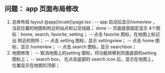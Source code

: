 ## 问题： app 页面布局修改

1. 总体布局 layout  @app\[locale]\page.tsx : 
    -- app 启动后显示homeview ，当前位置的地图和附近的站点和公交线路；  done
    -- 页面底部固定显示 4个图标：home, search, favorite, setting；
    -- 点击 favorite 图标，在地图上标记出 附近的厕所；
    -- 点击 setting 图标，显示 settingview；
    -- 点击 home 图标，显示 homeview；
    -- 点击 search 图标，显示 searchbox；
2. 地图修改：
    -- 取消地图上的setting 图标，将功能转移到页面底部的setting 图标上；
    -- search box， 在点击底部的 search icon 后，显示在地图上， 位置显示在地图的顶部； 